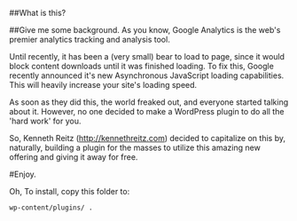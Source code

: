 ##What is this?

##Give me some background.
As you know, Google Analytics is the web's premier analytics tracking and analysis tool.

Until recently, it has been a (very small) bear to load to page, since it would block content downloads until it was finished loading. To fix this, Google recently announced it's new Asynchronous JavaScript loading capabilities. This will heavily increase your site's loading speed.

As soon as they did this, the world freaked out, and everyone started talking about it. However, no one decided to make a WordPress plugin to do all the 'hard work' for you. 

So, Kenneth Reitz (http://kennethreitz.com) decided to capitalize on this by, naturally, building a plugin for the masses to utilize this amazing new offering and giving it away for free.

#Enjoy.

Oh, To install, copy this folder to:
	
	wp-content/plugins/ . 